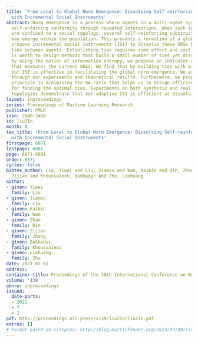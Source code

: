 ```yaml
---
title: 'From Local to Global Norm Emergence: Dissolving Self-reinforcing Substructures
  with Incremental Social Instruments'
abstract: Norm emergence is a process where agents in a multi-agent system establish
  self-enforcing conformity through repeated interactions. When such interactions
  are confined to a social topology, several self-reinforcing substructures (SRS)
  may emerge within the population. This prevents a formation of a global norm. We
  propose incremental social instruments (ISI) to dissolve these SRSs by creating
  ties between agents. Establishing ties requires some effort and cost. Hence, it
  is worth to design methods that build a small number of ties yet dissolve the SRSs.
  By using the notion of information entropy, we propose an indicator called the BA-ratio
  that measures the current SRSs. We find that by building ties with minimal BA-ratio,
  our ISI is effective in facilitating the global norm emergence. We explain this
  through our experiments and theoretical results. Furthermore, we propose the small-degree
  principle in minimising the BA-ratio that helps us to design efficient ISI algorithms
  for finding the optimal ties. Experiments on both synthetic and real-world network
  topologies demonstrate that our adaptive ISI is efficient at dissolving SRS.
layout: inproceedings
series: Proceedings of Machine Learning Research
publisher: PMLR
issn: 2640-3498
id: liu21n
month: 0
tex_title: 'From Local to Global Norm Emergence: Dissolving Self-reinforcing Substructures
  with Incremental Social Instruments'
firstpage: 6871
lastpage: 6881
page: 6871-6881
order: 6871
cycles: false
bibtex_author: Liu, Yiwei and Liu, Jiamou and Wan, Kaibin and Qin, Zhan and Zhang,
  Zijian and Khoussainov, Bakhadyr and Zhu, Liehuang
author:
- given: Yiwei
  family: Liu
- given: Jiamou
  family: Liu
- given: Kaibin
  family: Wan
- given: Zhan
  family: Qin
- given: Zijian
  family: Zhang
- given: Bakhadyr
  family: Khoussainov
- given: Liehuang
  family: Zhu
date: 2021-07-01
address:
container-title: Proceedings of the 38th International Conference on Machine Learning
volume: '139'
genre: inproceedings
issued:
  date-parts:
  - 2021
  - 7
  - 1
pdf: http://proceedings.mlr.press/v139/liu21n/liu21n.pdf
extras: []
# Format based on citeproc: http://blog.martinfenner.org/2013/07/30/citeproc-yaml-for-bibliographies/
---
```

